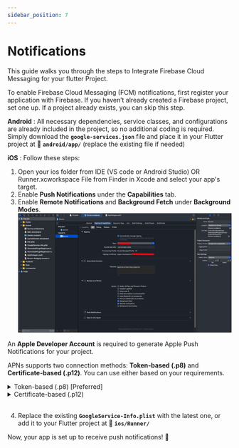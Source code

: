 ```yaml
---
sidebar_position: 7
---
```


# Notifications

This guide walks you through the steps to Integrate Firebase Cloud Messaging  for your flutter Project. 

To enable Firebase Cloud Messaging (FCM) notifications, first register your application with Firebase. If you haven’t already created a Firebase project, set one up. If a project already exists, you can skip this step.  

**Android** : All necessary dependencies, service classes, and configurations are already included in the project, so no additional coding is required. Simply download the **`google-services.json`** file and place it in your Flutter project at 📂 **`android/app/`** (replace the existing file if needed)

**iOS** : Follow these steps: 

1. Open your ios folder from IDE (VS code or Android Studio) OR Runner.xcworkspace File from Finder in Xcode and select your app's target.  
2. Enable **Push Notifications** under the **Capabilities** tab.  
3. Enable **Remote Notifications** and **Background Fetch** under **Background Modes**.
![notifications](../../static/img/notifications/notifications-xcode-capabilities.png) 

An **Apple Developer Account** is required to generate Apple Push Notifications for your project.

APNs supports two connection methods: **Token-based (.p8)** and **Certificate-based (.p12)**. You can use either based on your requirements.

<details close>
<summary>Token-based (.p8) [Preferred]</summary>
<br>
1. **Log in to the [Apple Developer Portal](https://developer.apple.com/account/).**

2. **Enable Push Notifications:**
   - Navigate to **Certificates, Identifiers & Profiles > Identifiers**.
   - Select your App ID and enable **Push Notifications** under **Capabilities**.   
      ![notifications](../../static/img/notifications/notifications-apn.png)

3. **Create SSL Certificates:**
   - Generate a **Certificate Signing Request (CSR)** using Keychain Access:
     - Open **Keychain Access** from `/Applications/Utilities/`.
     - Select **Keychain Access > Certificate Assistant > Request a Certificate from a Certificate Authority**.
     - Enter your email and a common name, choose "Saved to disk," and click **Continue**. citeturn0search0
   - In the Developer Portal, create **Development** and **Production SSL Certificates** by uploading the CSR.
   ![notifications](../../static/img/notifications/notifications-apn-2.png)

4. **Create a Universal APNs Key (Recommended):**
   - In the Developer Portal, go to **Certificates, Identifiers & Profiles > Keys**.
   - Click the add button (+) to create a new key.
   - Enable **Apple Push Notifications service (APNs)** and click **Continue**.
   - Name the key, register it, and download the **.p8** file. **Save this file securely**, as it can only be downloaded once.
    - Key ID (found in Apple Developer Portal under "Keys")
    - Team ID (found under Apple Developer account settings)
    ![notifications](../../static/img/notifications/notifications-apn-3.png)
    ![notifications](../../static/img/notifications/notifications-apn-4.png)

5. **Configure Firebase:**
   - In the [Firebase Console](https://console.firebase.google.com/), navigate to your project settings.
   - Under the **Cloud Messaging** tab, upload the **.p8** file and enter the **Key ID** and **Team ID**.
   -
    ![notifications](../../static/img/notifications/notifications-firebase-p8.png)

By following these steps, you'll successfully set up Push Notifications for your iOS app. 
</details>
<details close>
<summary>Certificate-based (.p12)</summary>
<br>
 ### Enable Push Notifications for iOS  

1. **Log in to the [Apple Developer Portal](https://developer.apple.com/account/).**  
2. **Enable Push Notifications:**  
   - Go to **Certificates, IDs & Profiles > Identifiers** and select your App ID.  
   - Enable **Push Notifications** under **Capabilities** and save.  
3. **Create an APNs Certificate:**  
   - Follow Apple’s guide to [create a Certificate Signing Request (CSR)](https://developer.apple.com/help/account/certificates/create-a-certificate-signing-request/).  
   - In the Developer Portal, go to **Push Notifications > Configure** and create a **Development** or **Production SSL Certificate**.  
   - Upload the CSR, generate the certificate, and **download** it.  
4. **Export to .p12:**  
   - Open the **.cer** file in Keychain Access.  
   - Go to **File > Export Items**, select **.p12 format**, and save it securely.  
5. **Provisioning Profile:**  
   - Navigate to **Provisioning Profiles**, select the profile, edit if needed, and download it.  
   - Double-click to install it in Xcode.  
6. **Upload to Firebase:**  
   - Use the **.p12 file** in [Firebase Console](https://console.firebase.google.com/) under Cloud Messaging settings.  
    ![notifications](../../static/img/notifications/notifications-firebase-p12.png)

 </details>
<br>



4. Replace the existing **`GoogleService-Info.plist`** with the latest one, or add it to your Flutter project at 📂 **`ios/Runner/`**

Now, your app is set up to receive push notifications! 🚀
